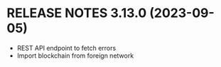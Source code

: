 # RELEASE NOTES 3.13.0 (2023-09-05)

* REST API endpoint to fetch errors
* Import blockchain from foreign network
